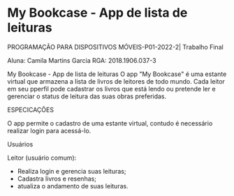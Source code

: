 # My Bookcase - App de lista de leituras

PROGRAMAÇÃO PARA DISPOSITIVOS MÓVEIS-P01-2022-2| Trabalho Final

Aluna: Camila Martins Garcia RGA: 2018.1906.037-3

My Bookcase - App de lista de leituras
O app "My Bookcase" é uma estante virtual que armazena a lista de livros de leitores de todo mundo. Cada leitor em seu pperfil pode cadastrar os livros que está lendo ou pretende ler e gerenciar o status de leitura das suas obras preferidas.


ESPECICAÇÕES

O app permite o cadastro de uma estante virtual, contudo é necessário realizar login para acessá-lo.

Usuários

Leitor (usuário comum): 
- Realiza login e gerencia suas leituras;
- Cadastra livros e resenhas;
- atualiza o andamento de suas leituras.
